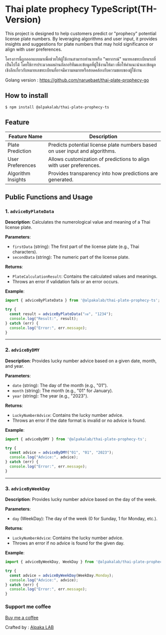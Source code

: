 # Thai plate prophecy TypeScript(TH-Version)

This project is designed to help customers predict or "prophecy" potential license plate numbers. By leveraging algorithms and user input, it provides insights and suggestions for plate numbers that may hold significance or align with user preferences.  

โครงการนี้ถูกออกแบบมาเพื่อช่วยให้ผู้ใช้งานสามารถทำนายหรือ "พยากรณ์" หมายเลขทะเบียนรถที่เป็นไปได้ โดยใช้การประมวลผลผ่านอัลกอริทึมและข้อมูลที่ผู้ใช้งานให้มา เพื่อให้คำแนะนำและข้อมูลเชิงลึกเกี่ยวกับหมายเลขทะเบียนที่อาจมีความหมายหรือสอดคล้องกับความชอบของผู้ใช้งาน

Golang version : https://github.com/naruebaet/thai-plate-prophecy-go

## How to install
```shell
$ npm install @alpakalab/thai-plate-prophecy-ts
```

## Feature
| Feature Name       | Description                                                                 |
|--------------------|-----------------------------------------------------------------------------|
| Plate Prediction   | Predicts potential license plate numbers based on user input and algorithms. |
| User Preferences   | Allows customization of predictions to align with user preferences.         |
| Algorithm Insights | Provides transparency into how predictions are generated.                  |

## Public Functions and Usage

### 1. `adviceByPlateData`
**Description**: Calculates the numerological value and meaning of a Thai license plate.

**Parameters**:
- `firstData` (string): The first part of the license plate (e.g., Thai characters).
- `secondData` (string): The numeric part of the license plate.

**Returns**:
- `PlateCalculationResult`: Contains the calculated values and meanings.
- Throws an error if validation fails or an error occurs.

**Example**:
```typescript
import { adviceByPlateData } from '@alpakalab/thai-plate-prophecy-ts';

try {
  const result = adviceByPlateData("กข", "1234");
  console.log("Result:", result);
} catch (err) {
  console.log("Error:", err.message);
}
```

---

### 2. `adviceByDMY`
**Description**: Provides lucky number advice based on a given date, month, and year.

**Parameters**:
- `date` (string): The day of the month (e.g., "01").
- `month` (string): The month (e.g., "01" for January).
- `year` (string): The year (e.g., "2023").

**Returns**:
- `LuckyNumberAdvice`: Contains the lucky number advice.
- Throws an error if the date format is invalid or no advice is found.

**Example**:
```typescript
import { adviceByDMY } from '@alpakalab/thai-plate-prophecy-ts';

try {
  const advice = adviceByDMY("01", "01", "2023");
  console.log("Advice:", advice);
} catch (err) {
  console.log("Error:", err.message);
}
```

---

### 3. `adviceByWeekDay`
**Description**: Provides lucky number advice based on the day of the week.

**Parameters**:
- `day` (WeekDay): The day of the week (0 for Sunday, 1 for Monday, etc.).

**Returns**:
- `LuckyNumberAdvice`: Contains the lucky number advice.
- Throws an error if no advice is found for the given day.

**Example**:
```typescript
import { adviceByWeekDay, WeekDay } from '@alpakalab/thai-plate-prophecy-ts';

try {
  const advice = adviceByWeekDay(WeekDay.Monday);
  console.log("Advice:", advice);
} catch (err) {
  console.log("Error:", err.message);
}
```

### Support me coffee
[Buy me a coffee](https://www.buymeacoffee.com/alpakalab)

Crafted by : [Alpaka LAB](https://alpakalab.com)